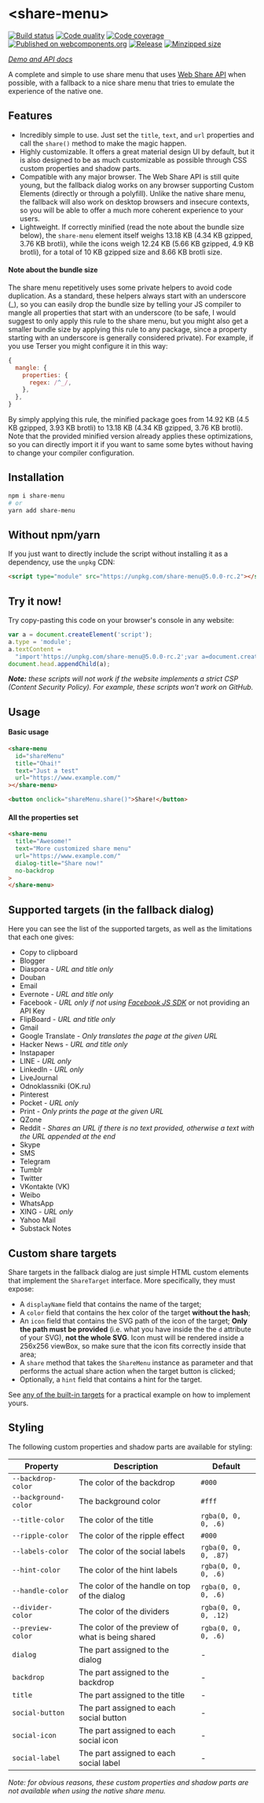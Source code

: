 # \<share-menu\>

[![Build status](https://github.com/Dabolus/share-menu/workflows/Lint%2C%20test%20and%20build/badge.svg)](https://github.com/Dabolus/share-menu/actions?query=workflow%3A%22Lint%2C+test+and+build%22)
[![Code quality](https://app.codacy.com/project/badge/Grade/6d329cda2e744d94b4dfaa9d99848b1b)](https://app.codacy.com/gh/Dabolus/share-menu/dashboard?utm_source=gh&utm_medium=referral&utm_content=&utm_campaign=Badge_grade)
[![Code coverage](https://app.codacy.com/project/badge/Coverage/6d329cda2e744d94b4dfaa9d99848b1b)](https://app.codacy.com/gh/Dabolus/share-menu/dashboard?utm_source=gh&utm_medium=referral&utm_content=&utm_campaign=Badge_coverage)
[![Published on webcomponents.org](https://img.shields.io/badge/webcomponents.org-published-blue.svg)](https://www.webcomponents.org/element/share-menu)
[![Release](https://img.shields.io/github/release/Dabolus/share-menu/all.svg)](https://github.com/Dabolus/share-menu)
[![Minzipped size](https://img.shields.io/bundlephobia/minzip/share-menu.svg)](https://bundlephobia.com/result?p=share-menu)

_[Demo and API docs](https://www.webcomponents.org/element/share-menu)_

A complete and simple to use share menu that uses
[Web Share API](https://developers.google.com/web/updates/2016/10/navigator-share)
when possible, with a fallback to a nice share menu that tries to emulate the
experience of the native one.

## Features

- Incredibly simple to use. Just set the `title`, `text`, and `url`
  properties and call the `share()` method to make the magic happen.
- Highly customizable. It offers a great material design UI by default, but
  it is also designed to be as much customizable as possible through CSS custom
  properties and shadow parts.
- Compatible with any major browser. The Web Share API is still quite young, but
  the fallback dialog works on any browser supporting Custom Elements (directly
  or through a polyfill). Unlike the native share menu, the fallback will also
  work on desktop browsers and insecure contexts, so you will be able to offer
  a much more coherent experience to your users.
- Lightweight. If correctly minified (read the note about the bundle size below),
  the `share-menu` element itself weighs 13.18 KB (4.34 KB gzipped, 3.76 KB brotli),
  while the icons weigh 12.24 KB (5.66 KB gzipped, 4.9 KB brotli), for a total of
  10 KB gzipped size and 8.66 KB brotli size.

#### Note about the bundle size

The share menu repetitively uses some private helpers to avoid code duplication.
As a standard, these helpers always start with an underscore (\_), so you can easily
drop the bundle size by telling your JS compiler to mangle all properties that start
with an underscore (to be safe, I would suggest to only apply this rule to the share
menu, but you might also get a smaller bundle size by applying this rule to any package,
since a property starting with an underscore is generally considered private).
For example, if you use Terser you might configure it in this way:

```js
{
  mangle: {
    properties: {
      regex: /^_/,
    },
  },
}
```

By simply applying this rule, the minified package goes from 14.92 KB
(4.5 KB gzipped, 3.93 KB brotli) to 13.18 KB (4.34 KB gzipped, 3.76 KB brotli).
Note that the provided minified version already applies these optimizations, so you can
directly import it if you want to same some bytes without having to change your compiler
configuration.

## Installation

```bash
npm i share-menu
# or
yarn add share-menu
```

## Without npm/yarn

If you just want to directly include the script without installing it as a dependency, use the `unpkg` CDN:

```html
<script type="module" src="https://unpkg.com/share-menu@5.0.0-rc.2"></script>
```

## Try it now!

Try copy-pasting this code on your browser's console in any website:

```js
var a = document.createElement('script');
a.type = 'module';
a.textContent =
  "import'https://unpkg.com/share-menu@5.0.0-rc.2';var a=document.createElement('share-menu');document.body.appendChild(a),a.share()";
document.head.appendChild(a);
```

_**Note:** these scripts will not work if the website implements a strict CSP
(Content Security Policy). For example, these scripts won't work on GitHub._

## Usage

#### Basic usage

```html
<share-menu
  id="shareMenu"
  title="Ohai!"
  text="Just a test"
  url="https://www.example.com/"
></share-menu>

<button onclick="shareMenu.share()">Share!</button>
```

#### All the properties set

```html
<share-menu
  title="Awesome!"
  text="More customized share menu"
  url="https://www.example.com/"
  dialog-title="Share now!"
  no-backdrop
>
</share-menu>
```

## Supported targets (in the fallback dialog)

Here you can see the list of the supported targets, as well as the limitations
that each one gives:

- Copy to clipboard
- Blogger
- Diaspora - _URL and title only_
- Douban
- Email
- Evernote - _URL and title only_
- Facebook - _URL only if not using [Facebook JS SDK](https://developers.facebook.com/docs/javascript)_ or not providing an API Key
- FlipBoard - _URL and title only_
- Gmail
- Google Translate - _Only translates the page at the given URL_
- Hacker News - _URL and title only_
- Instapaper
- LINE - _URL only_
- LinkedIn - _URL only_
- LiveJournal
- Odnoklassniki (OK.ru)
- Pinterest
- Pocket - _URL only_
- Print - _Only prints the page at the given URL_
- QZone
- Reddit - _Shares an URL if there is no text provided, otherwise a text with the URL appended at the end_
- Skype
- SMS
- Telegram
- Tumblr
- Twitter
- VKontakte (VK)
- Weibo
- WhatsApp
- XING - _URL only_
- Yahoo Mail
- Substack Notes

## Custom share targets

Share targets in the fallback dialog are just simple HTML custom elements that
implement the `ShareTarget` interface. More specifically, they must expose:

- A `displayName` field that contains the name of the target;
- A `color` field that contains the hex color of the target **without the hash**;
- An `icon` field that contains the SVG path of the icon of the target;
  **Only the path must be provided** (i.e. what you have inside the the `d` attribute of your SVG), **not the whole SVG**.
  Icon must will be rendered inside a 256x256 viewBox, so make sure that the icon fits correctly inside that area;
- A `share` method that takes the `ShareMenu` instance as parameter and that performs
  the actual share action when the target button is clicked;
- Optionally, a `hint` field that contains a hint for the target.

See [any of the built-in targets](./src/targets/) for a practical example on how to implement yours.

## Styling

The following custom properties and shadow parts are available for styling:

| Property             | Description                                      | Default              |
| -------------------- | ------------------------------------------------ | -------------------- |
| `--backdrop-color`   | The color of the backdrop                        | `#000`               |
| `--background-color` | The background color                             | `#fff`               |
| `--title-color`      | The color of the title                           | `rgba(0, 0, 0, .6)`  |
| `--ripple-color`     | The color of the ripple effect                   | `#000`               |
| `--labels-color`     | The color of the social labels                   | `rgba(0, 0, 0, .87)` |
| `--hint-color`       | The color of the hint labels                     | `rgba(0, 0, 0, .6)`  |
| `--handle-color`     | The color of the handle on top of the dialog     | `rgba(0, 0, 0, .6)`  |
| `--divider-color`    | The color of the dividers                        | `rgba(0, 0, 0, .12)` |
| `--preview-color`    | The color of the preview of what is being shared | `rgba(0, 0, 0, .6)`  |
| `dialog`             | The part assigned to the dialog                  | -                    |
| `backdrop`           | The part assigned to the backdrop                | -                    |
| `title`              | The part assigned to the title                   | -                    |
| `social-button`      | The part assigned to each social button          | -                    |
| `social-icon`        | The part assigned to each social icon            | -                    |
| `social-label`       | The part assigned to each social label           | -                    |

_Note: for obvious reasons, these custom properties and shadow parts are not available when using the native share menu._
